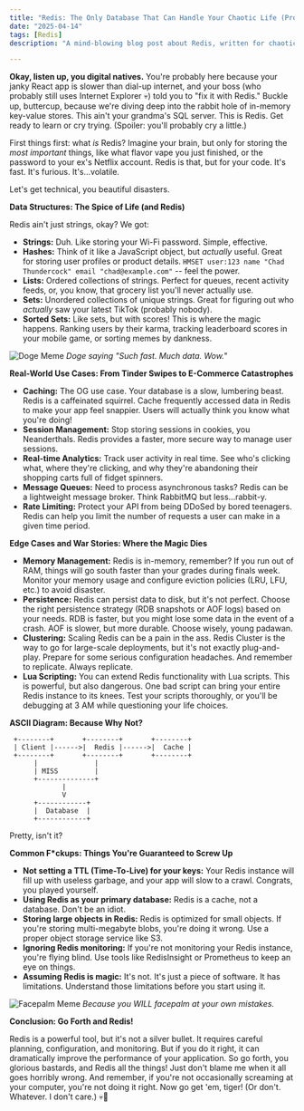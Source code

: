 ```yaml
---
title: "Redis: The Only Database That Can Handle Your Chaotic Life (Probably)"
date: "2025-04-14"
tags: [Redis]
description: "A mind-blowing blog post about Redis, written for chaotic Gen Z engineers. Because let's be real, you need it."

---
```


**Okay, listen up, you digital natives.** You're probably here because your janky React app is slower than dial-up internet, and your boss (who probably still uses Internet Explorer 💀) told you to "fix it with Redis." Buckle up, buttercup, because we're diving deep into the rabbit hole of in-memory key-value stores. This ain't your grandma's SQL server. This is Redis. Get ready to learn or cry trying. (Spoiler: you'll probably cry a little.)

First things first: what *is* Redis? Imagine your brain, but only for storing the *most important* things, like what flavor vape you just finished, or the password to your ex's Netflix account. Redis is that, but for your code. It's fast. It's furious. It's...volatile.

Let's get technical, you beautiful disasters.

**Data Structures: The Spice of Life (and Redis)**

Redis ain't just strings, okay? We got:

*   **Strings:** Duh. Like storing your Wi-Fi password. Simple, effective.
*   **Hashes:** Think of it like a JavaScript object, but *actually* useful. Great for storing user profiles or product details. `HMSET user:123 name "Chad Thundercock" email "chad@example.com"` -- feel the power.
*   **Lists:** Ordered collections of strings. Perfect for queues, recent activity feeds, or, you know, that grocery list you'll never actually use.
*   **Sets:** Unordered collections of unique strings. Great for figuring out who *actually* saw your latest TikTok (probably nobody).
*   **Sorted Sets:** Like sets, but with scores! This is where the magic happens. Ranking users by their karma, tracking leaderboard scores in your mobile game, or sorting memes by dankness.

![Doge Meme](https://i.kym-cdn.com/photos/images/original/000/234/765/737.jpg)
*Doge saying "Such fast. Much data. Wow."*

**Real-World Use Cases: From Tinder Swipes to E-Commerce Catastrophes**

*   **Caching:** The OG use case. Your database is a slow, lumbering beast. Redis is a caffeinated squirrel. Cache frequently accessed data in Redis to make your app feel snappier. Users will actually think you know what you're doing!
*   **Session Management:** Stop storing sessions in cookies, you Neanderthals. Redis provides a faster, more secure way to manage user sessions.
*   **Real-time Analytics:** Track user activity in real time. See who's clicking what, where they're clicking, and why they're abandoning their shopping carts full of fidget spinners.
*   **Message Queues:** Need to process asynchronous tasks? Redis can be a lightweight message broker. Think RabbitMQ but less...rabbit-y.
*   **Rate Limiting:** Protect your API from being DDoSed by bored teenagers. Redis can help you limit the number of requests a user can make in a given time period.

**Edge Cases and War Stories: Where the Magic Dies**

*   **Memory Management:** Redis is in-memory, remember? If you run out of RAM, things will go south faster than your grades during finals week. Monitor your memory usage and configure eviction policies (LRU, LFU, etc.) to avoid disaster.
*   **Persistence:** Redis can persist data to disk, but it's not perfect. Choose the right persistence strategy (RDB snapshots or AOF logs) based on your needs. RDB is faster, but you might lose some data in the event of a crash. AOF is slower, but more durable. Choose wisely, young padawan.
*   **Clustering:** Scaling Redis can be a pain in the ass. Redis Cluster is the way to go for large-scale deployments, but it's not exactly plug-and-play. Prepare for some serious configuration headaches. And remember to replicate. Always replicate.
*   **Lua Scripting:** You can extend Redis functionality with Lua scripts. This is powerful, but also dangerous. One bad script can bring your entire Redis instance to its knees. Test your scripts thoroughly, or you'll be debugging at 3 AM while questioning your life choices.

**ASCII Diagram: Because Why Not?**

```
 +--------+       +--------+       +--------+
 | Client |------>|  Redis |------>|  Cache |
 +--------+       +--------+       +--------+
      |              |
      | MISS         |
      +--------------+
             |
             V
      +------------+
      |  Database  |
      +------------+
```

Pretty, isn't it?

**Common F\*ckups: Things You're Guaranteed to Screw Up**

*   **Not setting a TTL (Time-To-Live) for your keys:** Your Redis instance will fill up with useless garbage, and your app will slow to a crawl. Congrats, you played yourself.
*   **Using Redis as your primary database:** Redis is a cache, not a database. Don't be an idiot.
*   **Storing large objects in Redis:** Redis is optimized for small objects. If you're storing multi-megabyte blobs, you're doing it wrong. Use a proper object storage service like S3.
*   **Ignoring Redis monitoring:** If you're not monitoring your Redis instance, you're flying blind. Use tools like RedisInsight or Prometheus to keep an eye on things.
*   **Assuming Redis is magic:** It's not. It's just a piece of software. It has limitations. Understand those limitations before you start using it.

![Facepalm Meme](https://i.imgflip.com/5c1y6o.jpg)
*Because you WILL facepalm at your own mistakes.*

**Conclusion: Go Forth and Redis!**

Redis is a powerful tool, but it's not a silver bullet. It requires careful planning, configuration, and monitoring. But if you do it right, it can dramatically improve the performance of your application. So go forth, you glorious bastards, and Redis all the things! Just don't blame me when it all goes horribly wrong. And remember, if you're not occasionally screaming at your computer, you're not doing it right. Now go get 'em, tiger! (Or don't. Whatever. I don't care.) 💀🙏
